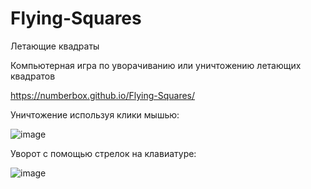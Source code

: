 # Flying-Squares
Летающие квадраты

Компьютерная игра по уворачиванию или уничтожению летающих квадратов

https://numberbox.github.io/Flying-Squares/

Уничтожение используя клики мышью:

![image](https://user-images.githubusercontent.com/110388383/182174952-9e56c9ae-0118-4836-8bf8-80a554fc23f8.png)

Уворот с помощью стрелок на клавиатуре:

![image](https://user-images.githubusercontent.com/110388383/182175126-9e3b5e9a-ce1e-442c-aa43-a386fb703776.png)


